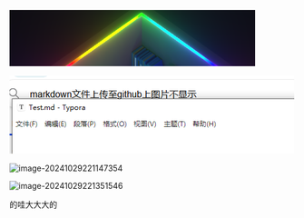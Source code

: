 ![image-20241029214857470](assets/image-20241029214857470.png)

![image-20241029215259946](./assets/image-20241029215259946.png)

![image-20241029221147354](https://s2.loli.net/2024/10/29/7gjyOzBJq23ESoT.png)

![image-20241029221351546](https://s2.loli.net/2024/10/29/RrlOWfJ4kX2hda9.png)

的哇大大大的